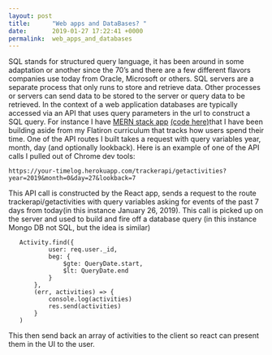 ```yaml
---
layout: post
title:      "Web apps and DataBases? "
date:       2019-01-27 17:22:41 +0000
permalink:  web_apps_and_databases
---
```



SQL stands for structured query language, it has been around in some adaptation or another since the 70’s and there are a few different flavors companies use today from Oracle, Microsoft or others.  SQL servers are a separate process that only runs to store and retrieve data.  Other processes or servers can send data to be stored to the server or query data to be retrieved.  In the context of a web application databases are typically accessed via an API that uses query parameters in the url to construct a SQL query.  For instance I have [MERN stack app](https://your-timelog.herokuapp.com/) [(code here)](https://github.com/AlexanderCleasby/timelogs)that I have been building aside from my Flatiron curriculum that tracks how users spend their time.  One of the API routes I built takes a request with query variables year, month, day (and optionally lookback).  Here is an example of one of the API calls I pulled out of Chrome dev tools:
```
https://your-timelog.herokuapp.com/trackerapi/getactivities?year=2019&month=0&day=27&lookback=7
```
This API call is constructed by the React app, sends a request to the route trackerapi/getactivities with query variables asking for events of the past 7 days from today(in this instance January 26, 2019).  This call is picked up on the server and used to build and fire off a database query (in this instance Mongo DB not SQL, but the idea is similar)
```
   Activity.find({
           user: req.user._id,
           beg: {
               $gte: QueryDate.start,
               $lt: QueryDate.end
           }
       },
       (err, activities) => {
           console.log(activities)
           res.send(activities)
       }
   )
```
This then send back an array of activities to the client so react can present them in the UI to the user.

